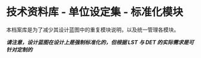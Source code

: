 # 技术资料库 - 单位设定集 - 标准化模块

本档案库是为了减少其设计蓝图中的重复模块说明，以及统一管理各模块。

**_请注意，设计蓝图在设计上是强制标准化的，但根据 LST 与 DET 的实际需求是可针对定制的_**
